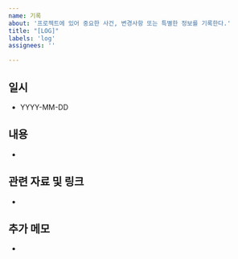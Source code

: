 ```yaml
---
name: 기록
about: '프로젝트에 있어 중요한 사건, 변경사항 또는 특별한 정보를 기록한다.'
title: "[LOG]"
labels: 'log'
assignees: ''

---
```


## 일시
- YYYY-MM-DD

## 내용
-

## 관련 자료 및 링크
-

## 추가 메모
-
